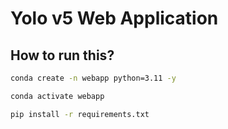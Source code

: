 # Yolo v5 Web Application

## How to run this?

```bash
conda create -n webapp python=3.11 -y
```

```bash
conda activate webapp
```

```bash
pip install -r requirements.txt
```